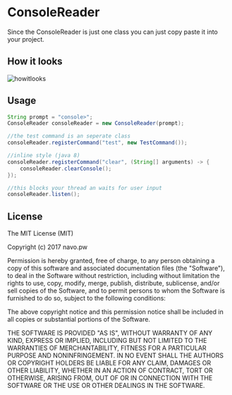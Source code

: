 # ConsoleReader

Since the ConsoleReader is just one class you can just copy paste it into your project.

## How it looks

![howitlooks](http://i.imgur.com/SnKOTDo.gif)

## Usage

```java
String prompt = "console>";
ConsoleReader consoleReader = new ConsoleReader(prompt);

//the test command is an seperate class
consoleReader.registerCommand("test", new TestCommand());

//inline style (java 8)
consoleReader.registerCommand("clear", (String[] arguments) -> {
	consoleReader.clearConsole();
});

//this blocks your thread an waits for user input
consoleReader.listen();
```

## License
 
The MIT License (MIT)

Copyright (c) 2017 navo.pw

Permission is hereby granted, free of charge, to any person obtaining a copy of this software and associated documentation files (the "Software"), to deal in the Software without restriction, including without limitation the rights to use, copy, modify, merge, publish, distribute, sublicense, and/or sell copies of the Software, and to permit persons to whom the Software is furnished to do so, subject to the following conditions:

The above copyright notice and this permission notice shall be included in all copies or substantial portions of the Software.

THE SOFTWARE IS PROVIDED "AS IS", WITHOUT WARRANTY OF ANY KIND, EXPRESS OR IMPLIED, INCLUDING BUT NOT LIMITED TO THE WARRANTIES OF MERCHANTABILITY, FITNESS FOR A PARTICULAR PURPOSE AND NONINFRINGEMENT. IN NO EVENT SHALL THE AUTHORS OR COPYRIGHT HOLDERS BE LIABLE FOR ANY CLAIM, DAMAGES OR OTHER LIABILITY, WHETHER IN AN ACTION OF CONTRACT, TORT OR OTHERWISE, ARISING FROM, OUT OF OR IN CONNECTION WITH THE SOFTWARE OR THE USE OR OTHER DEALINGS IN THE SOFTWARE.